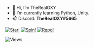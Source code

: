 - 👋 Hi, I’m TheRealOXY
- 🌱 I’m currently learning Python, Unity.
- 📫 Discord: **TheRealOXY#5665**

[![Star!](https://i.imgur.com/vHAbKUz.gif)](https://github.com/TheRealOXY)
[![Spin!](https://i.imgur.com/uNcpAec.gif)](https://github.com/TheRealOXY)
[![Repo!](https://i.imgur.com/rvaM1TS.png)](https://github.com/TheRealOXY?tab=repositories)

![Views](https://komarev.com/ghpvc/?username=TheRealOXY&color=389474)
